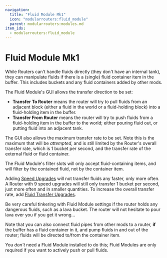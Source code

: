 ```yaml
---
navigation:
  title: "Fluid Module Mk1"
  icon: "modularrouters:fluid_module"
  parent: modularrouters:modules.md
item_ids:
  - modularrouters:fluid_module
---
```


# Fluid Module Mk1

While Routers can't handle fluids directly (they don't have an internal tank), they can manipulate fluids if there is a (single) fluid container item in the buffer. This includes buckets and any fluid containers added by other mods.

The Fluid Module's GUI allows the transfer direction to be set:
- **Transfer To Router** means the router will try to pull fluids from an adjacent block (either a fluid in the world or a fluid-holding block) into a fluid-holding item in the buffer.
- **Transfer From Router** means the router will try to push fluids from a fluid-holding item in the buffer to the world; either pouring fluid out, or putting fluid into an adjacent tank.

The GUI also allows the maximum transfer rate to be set. Note this is the maximum that will be *attempted*, and is still limited by the Router's overall transfer rate, which is 1 bucket per second, and the transfer rate of the external fluid or fluid container.

The Fluid Module's filter slots will only accept fluid-containing items, and will filter by the contained fluid, not by the container item.

Adding [Speed Upgrades](../speed.md) will not transfer fluids any faster, only more often. A Router with 9 speed upgrades will still only transfer 1 bucket per second, just more often and in smaller quantities. To increase the overall transfer rate, add [Fluid Transfer Upgrades](../fluid.md).

Be very careful tinkering with Fluid Module settings if the router holds any dangerous fluids, such as a lava bucket. The router will not hesitate to pour lava over you if you get it wrong...

Note that you can also connect fluid pipes from other mods to a router, **if** the buffer has a fluid container in it, and pump fluids in and out of the router; fluids will be directed to/from the container item.

You *don't* need a Fluid Module installed to do this; Fluid Modules are only required if you want to actively push or pull fluids.



<Recipe id="modularrouters:fluid_module" />

